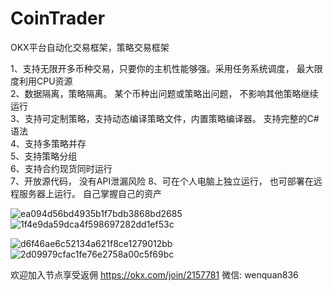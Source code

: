 # CoinTrader
OKX平台自动化交易框架，策略交易框架

1、支持无限开多币种交易，只要你的主机性能够强。采用任务系统调度， 最大限度利用CPU资源<br/>
2、数据隔离，策略隔离。 某个币种出问题或策略出问题， 不影响其他策略继续运行<br/>
3、支持可定制策略，支持动态编译策略文件，内置策略编译器。 支持完整的C#语法<br/>
4、支持多策略并存<br/>
5、支持策略分组<br/>
6、支持合约现货同时运行<br/>
7、开放源代码， 没有API泄漏风险
8、可在个人电脑上独立运行， 也可部署在远程服务器上运行。 自己掌握自己的资产<br/>

![ea094d56bd4935b1f7bdb3868bd2685](https://github.com/wenquan836/CoinTrader/assets/3815703/d0b6df09-070b-4ddd-8449-f64b3f7e7807)
![1f4e9da59dca4f598697282dd1ef53c](https://github.com/wenquan836/CoinTrader/assets/3815703/065d9677-4176-47b1-85a2-afdf2385e6ab)

![d6f46ae6c52134a621f8ce1279012bb](https://github.com/wenquan836/CoinTrader/assets/3815703/cca96b9f-076a-46f2-89f2-3aa5a8520eac)
![2d09979cfac1fe76e2758a00c5f69bc](https://github.com/wenquan836/CoinTrader/assets/3815703/28d30d65-535b-43c4-a304-20d083d33592)

欢迎加入节点享受返佣 https://okx.com/join/2157781
微信: wenquan836 
